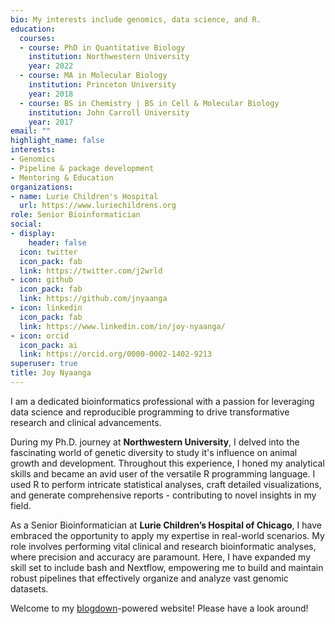 ```yaml
---
bio: My interests include genomics, data science, and R.
education:
  courses:
  - course: PhD in Quantitative Biology
    institution: Northwestern University
    year: 2022
  - course: MA in Molecular Biology
    institution: Princeton University
    year: 2018
  - course: BS in Chemistry | BS in Cell & Molecular Biology
    institution: John Carroll University
    year: 2017
email: ""
highlight_name: false
interests:
- Genomics
- Pipeline & package development
- Mentoring & Education
organizations:
- name: Lurie Children's Hospital
  url: https://www.luriechildrens.org
role: Senior Bioinformatician
social:
- display:
    header: false
  icon: twitter
  icon_pack: fab
  link: https://twitter.com/j2wrld
- icon: github
  icon_pack: fab
  link: https://github.com/jnyaanga
- icon: linkedin
  icon_pack: fab
  link: https://www.linkedin.com/in/joy-nyaanga/
- icon: orcid
  icon_pack: ai
  link: https://orcid.org/0000-0002-1402-9213
superuser: true
title: Joy Nyaanga
---
```

I am a dedicated bioinformatics professional with a passion for leveraging data science and reproducible programming to drive transformative research and clinical advancements.

During my Ph.D. journey at **Northwestern University**, I delved into the fascinating world of genetic diversity to study it's influence on animal growth and development. Throughout this experience, I honed my analytical skills and became an avid user of the versatile R programming language. I used R to perform intricate statistical analyses, craft detailed visualizations, and generate comprehensive reports - contributing to novel insights in my field.

As a Senior Bioinformatician at **Lurie Children’s Hospital of Chicago**, I have embraced the opportunity to apply my expertise in real-world scenarios. My role involves performing vital clinical and research bioinformatic analyses, where precision and accuracy are paramount. Here, I have expanded my skill set to include bash and Nextflow, empowering me to build and maintain robust pipelines that effectively organize and analyze vast genomic datasets.

Welcome to my [blogdown](https://github.com/rstudio/blogdown)-powered website! Please have a look around!

 
